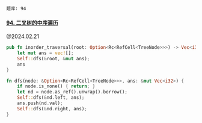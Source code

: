 ```text
题库: 94
```

#### [94. 二叉树的中序遍历](https://leetcode.cn/problems/binary-tree-inorder-traversal/)

@2024.02.21

```rust
pub fn inorder_traversal(root: Option<Rc<RefCell<TreeNode>>>) -> Vec<i32> {
	let mut ans = vec![];
	Self::dfs(&root, &mut ans);
	ans
}

fn dfs(node: &Option<Rc<RefCell<TreeNode>>>, ans: &mut Vec<i32>) {
	if node.is_none() { return; }
	let nd = node.as_ref().unwrap().borrow();
	Self::dfs(&nd.left, ans);
	ans.push(nd.val);
	Self::dfs(&nd.right, ans);
}
```
